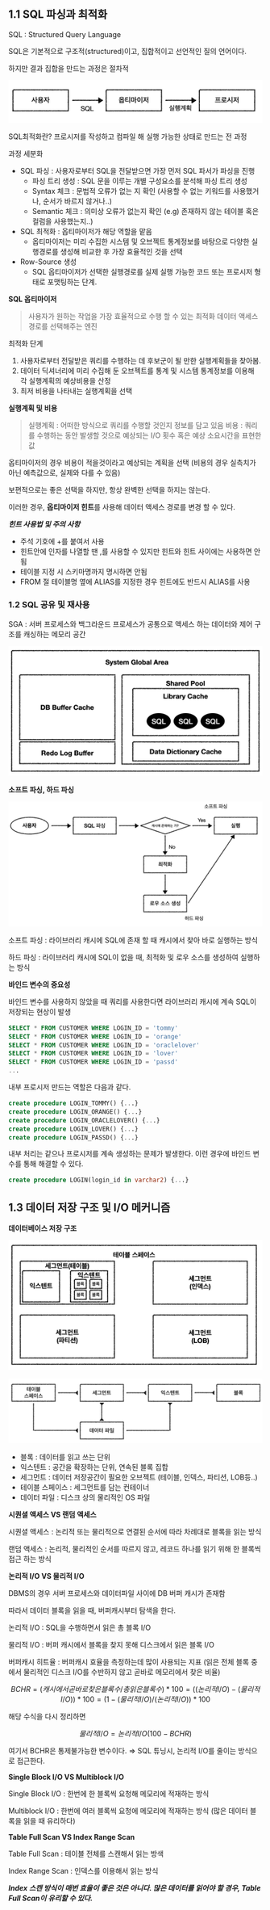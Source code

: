 ## 1.1  SQL 파싱과 최적화

SQL : Structured Query Language

SQL은 기본적으로 구조적(structured)이고, 집합적이고 선언적인 질의 언어이다.

하지만 결과 집합을 만드는 과정은 절차적

![image-1](https://github.com/BeomSeogKim/24-sql-tuning/blob/main/study/week_02/%EA%B9%80%EB%B2%94%EC%84%9D/images/image-1.png)

SQL최적화란?  프로시저를 작성하고 컴파일 해 실행 가능한 상태로 만드는 전 과정

과정 세분화

- SQL 파싱 : 사용자로부터 SQL을 전달받으면 가장 먼저 SQL 파서가 파싱을 진행
  - 파싱 트리 생성 : SQL 문을 이루는 개별 구성요소를 분석해 파싱 트리 생성
  - Syntax 체크 : 문법적 오류가 없는 지 확인 (사용할 수 없는 키워드를 사용했거나, 순서가 바르지 않거나..)
  - Semantic 체크 : 의미상 오류가 없는지 확인 (e.g) 존재하지 않는 테이블 혹은 컬럼을 사용했는지..)
- SQL 최적화 : 옵티마이저가 해당 역할을 맡음
  - 옵티마이저는 미리 수집한 시스템 및 오브젝트 통계정보를 바탕으로 다양한 실행경로를 생성해 비교한 후 가장 효율적인 것을 선택
- Row-Source 생성
  - SQL 옵티마이저가 선택한 실행경로를 실제 실행 가능한 코드 또는 프로시저 형태로 포맷팅하는 단계.

**SQL 옵티마이저**

> 사용자가 원하는 작업을 가장 효율적으로 수행 할 수 있는 최적화 데이터 액세스 경로를 선택해주는 엔진

최적화 단계

1. 사용자로부터 전달받은 쿼리를 수행하는 데 후보군이 될 만한 실행계획들을 찾아봄.
2. 데이터 딕셔너리에 미리 수집해 둔 오브젝트를 통계 및 시스템 통계정보를 이용해 각 실행계획의 예상비용을 산정
3. 최저 비용을 나타내는 실행계획을 선택

**실행계획 및 비용**

> 실행계획 : 어떠한 방식으로 쿼리를 수행할 것인지 정보를 담고 있음 비용 : 쿼리를 수행하는 동안 발생할 것으로 예상되는 I/O 횟수 혹은 예상 소요시간을 표현한 값

옵티마이저의 경우 비용이 적을것이라고 예상되는 계획을 선택 (비용의 경우 실측치가 아닌 예측값으로, 실제와 다를 수 있음)

보편적으로는 좋은 선택을 하지만, 항상 완벽한 선택을 하지는 않는다.

이러한 경우, **옵티마이저 힌트**를 사용해 데이터 액세스 경로를 변경 할 수 있다.

***힌트 사용법 및 주의 사항***

- 주석 기호에 +를 붙여서 사용
- 힌트안에 인자를 나열할 땐 ,를 사용할 수 있지만 힌트와 힌트 사이에는 사용하면 안됨
- 테이블 지정 시 스키마명까지 명시하면 안됨
- FROM 절 테이블명 옆에 ALIAS를 지정한 경우 힌트에도 반드시 ALIAS를 사용

### 1.2 SQL 공유 및 재사용

SGA : 서버 프로세스와 백그라운드 프로세스가 공통으로 액세스 하는 데이터와 제어 구조를 캐싱하는 메모리 공간

![image-2](https://github.com/BeomSeogKim/24-sql-tuning/blob/main/study/week_02/%EA%B9%80%EB%B2%94%EC%84%9D/images/image-2.png)

**소프트 파싱, 하드 파싱**

![image-3](https://github.com/BeomSeogKim/24-sql-tuning/blob/main/study/week_02/%EA%B9%80%EB%B2%94%EC%84%9D/images/image-3.png)

소프트 파싱 : 라이브러리 캐시에 SQL에 존재 할 때 캐시에서 찾아 바로 실행하는 방식

하드 파싱 : 라이브러리 캐시에 SQL이 없을 때, 최적화 및 로우 소스를 생성하여 실행하는 방식

**바인드 변수의 중요성**

바인드 변수를 사용하지 않았을 때 쿼리를 사용한다면 라이브러리 캐시에 계속 SQL이 저장되는 현상이 발생

```sql
SELECT * FROM CUSTOMER WHERE LOGIN_ID = 'tommy'
SELECT * FROM CUSTOMER WHERE LOGIN_ID = 'orange'
SELECT * FROM CUSTOMER WHERE LOGIN_ID = 'oraclelover'
SELECT * FROM CUSTOMER WHERE LOGIN_ID = 'lover'
SELECT * FROM CUSTOMER WHERE LOGIN_ID = 'passd'
... 
```

내부 프로시저 만드는 역할은 다음과 같다.

```sql
create procedure LOGIN_TOMMY() {...}
create procedure LOGIN_ORANGE() {...}
create procedure LOGIN_ORACLELOVER() {...}
create procedure LOGIN_LOVER() {...}
create procedure LOGIN_PASSD() {...}
```

내부 처리는 같으나 프로시저를 계속 생성하는 문제가 발생한다. 이런 경우에 바인드 변수를 통해 해결할 수 있다.

```sql
create procedure LOGIN(login_id in varchar2) {...}
```

## 1.3 데이터 저장 구조 및 I/O 메커니즘

**데이터베이스 저장 구조**

![image-4](https://github.com/BeomSeogKim/24-sql-tuning/blob/main/study/week_02/%EA%B9%80%EB%B2%94%EC%84%9D/images/image-4.png)

![image-5](https://github.com/BeomSeogKim/24-sql-tuning/blob/main/study/week_02/%EA%B9%80%EB%B2%94%EC%84%9D/images/image-5.png)

- 블록 : 데이터를 읽고 쓰는 단위
- 익스텐트 : 공간을 확장하는 단위, 연속된 블록 집합
- 세그먼트 : 데이터 저장공간이 필요한 오브젝트 (테이블, 인덱스, 파티션, LOB등..)
- 테이블 스페이스 : 세그먼트를 담는 컨테이너
- 데이터 파일 : 디스크 상의 물리적인 OS 파일

**시퀀셜 액세스 VS 랜덤 액세스**

시퀀셜 액세스 : 논리적 또는 물리적으로 연결된 순서에 따라 차례대로 블록을 읽는 방식

랜덤 액세스 : 논리적, 물리적인 순서를 따르지 않고, 레코드 하나를 읽기 위해 한 블록씩 접근 하는 방식

**논리적 I/O VS 물리적 I/O**

DBMS의 경우 서버 프로세스와 데이터파일 사이에 DB 버퍼 캐시가 존재함

따라서 데이터 블록을 읽을 때, 버퍼캐시부터 탐색을 한다.

논리적 I/O : SQL을 수행하면서 읽은 총 블록 I/O

물리적 I/O : 버퍼 캐시에서 블록을 찾지 못해 디스크에서 읽은 블록 I/O

버퍼캐시 히트율 : 버퍼캐시 효율을 측정하는데 많이 사용되는 지표 (읽은 전체 블록 중에서 물리적인 디스크 I/O를 수반하지 않고 곧바로 메모리에서 찾은 비율)

$$ BCHR = ( 캐시에서 곧바로 찾은 블록 수 / 총 읽은 블록 수 ) * 100 = ( (논리적 I/O) - (물리적 I/O) ) * 100 = ( 1 - (물리적 I/O) / (논리적 I/O) ) * 100 $$

해당 수식을 다시 정리하면

$$ 물리적 I/O = 논리적 I/O (100 - BCHR) $$

여기서 BCHR은 통제불가능한 변수이다. ⇒ SQL 튜닝시, 논리적 I/O를 줄이는 방식으로 접근한다.

**Single Block I/O VS Multiblock I/O**

Single Block I/O : 한번에 한 블록씩 요청해 메모리에 적재하는 방식

Multiblock I/O : 한번에 여러 블록씩 요청에 메모리에 적재하는 방식 (많은 데이터 블록을 읽을 때 유리하다)

**Table Full Scan VS Index Range Scan**

Table Full Scan : 테이블 전체를 스캔해서 읽는 방색

Index Range Scan : 인덱스를 이용해서 읽는 방식

***Index 스캔 방식이 매번 효율이 좋은 것은 아니다. 많은 데이터를 읽어야 할 경우, Table Full Scan이 유리할 수 있다.***
